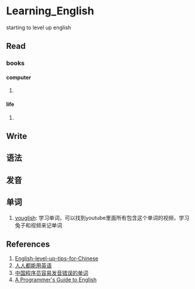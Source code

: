 # Learning_English

starting to level up english

## Read

### books

#### computer
1.

#### life

1.

## Write

## 语法

## 发音

## 单词

1. [youglish](https://youglish.com/): 学习单词，可以找到youtube里面所有包含这个单词的视频，学习兔子和视频来记单词


## References
1. [English-level-up-tips-for-Chinese](https://github.com/byoungd/English-level-up-tips-for-Chinese)
2. [人人都能用英语](https://github.com/xiaolai/everyone-can-use-english)
3. [中国程序员容易发音错误的单词](https://github.com/shimohq/chinese-programmer-wrong-pronunciation)
4. [A Programmer's Guide to English](https://github.com/yujiangshui/A-Programmers-Guide-to-English)

